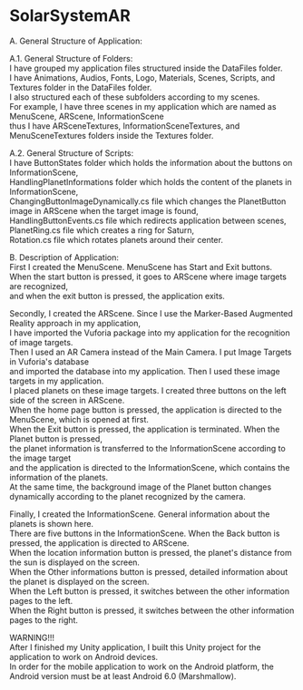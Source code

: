 # SolarSystemAR

A. General Structure of Application:  

  A.1. General Structure of Folders:  
  I have grouped my application files structured inside the DataFiles folder.  
  I have Animations, Audios, Fonts, Logo, Materials, Scenes, Scripts, and Textures folder in the DataFiles folder.  
  I also structured each of these subfolders according to my scenes.  
  For example, I have three scenes in my application which are named as MenuScene, ARScene, InformationScene  
  thus I have ARSceneTextures, InformationSceneTextures, and MenuSceneTextures folders inside the Textures folder.  
  
  A.2. General Structure of Scripts:  
  I have ButtonStates folder which holds the information about the buttons on InformationScene,  
  HandlingPlanetInformations folder which holds the content of the planets in InformationScene,   
  ChangingButtonImageDynamically.cs file which changes the PlanetButton image in ARScene when the target image is found,   
  HandlingButtonEvents.cs file which redirects application between scenes, PlanetRing.cs file which creates a ring for Saturn,   
  Rotation.cs file which rotates planets around their center.  

B. Description of Application:  
  First I created the MenuScene. MenuScene has Start and Exit buttons.   
  When the start button is pressed, it goes to ARScene where image targets are recognized,  
  and when the exit button is pressed, the application exits.   
  
  Secondly, I created the ARScene. Since I use the Marker-Based Augmented Reality approach in my application,  
  I have imported the Vuforia package into my application for the recognition of image targets.   
  Then I used an AR Camera instead of the Main Camera. I put Image Targets in Vuforia's database   
  and imported the database into my application. Then I used these image targets in my application.   
  I placed planets on these image targets. I created three buttons on the left side of the screen in ARScene.   
  When the home page button is pressed, the application is directed to the MenuScene, which is opened at first.   
  When the Exit button is pressed, the application is terminated. When the Planet button is pressed,   
  the planet information is transferred to the InformationScene according to the image target   
  and the application is directed to the InformationScene, which contains the information of the planets.   
  At the same time, the background image of the Planet button changes dynamically according to the planet recognized by the camera.   

  Finally, I created the InformationScene. General information about the planets is shown here.   
  There are five buttons in the InformationScene. When the Back button is pressed, the application is directed to ARScene.   
  When the location information button is pressed, the planet's distance from the sun is displayed on the screen.     
  When the Other informations button is pressed, detailed information about the planet is displayed on the screen.     
  When the Left button is pressed, it switches between the other information pages to the left.        
  When the Right button is pressed, it switches between the other information pages to the right.   
  
WARNING!!!  
  After I finished my Unity application, I built this Unity project for the application to work on Android devices.   
  In order for the mobile application to work on the Android platform, the Android version must be at least Android 6.0 (Marshmallow).  
